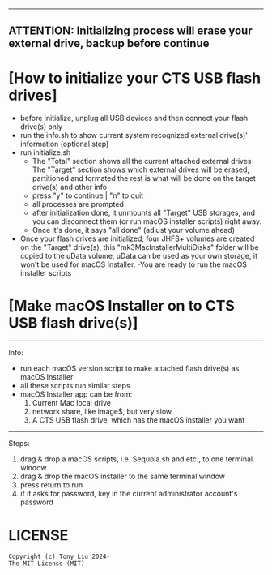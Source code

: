 # 
--------------------------------------------------------------------------------------
ATTENTION: Initializing process will erase your external drive, backup before continue
--------------------------------------------------------------------------------------

# [How to initialize your CTS USB flash drives]

- before initialize, unplug all USB devices and then connect your flash drive(s) only
- run the info.sh to show current system recognized external drive(s)' information (optional step)
- run initialize.sh
     * The "Total" section shows all the current attached external drives
       The "Target" section shows which external drives will be erased, partitioned and formated
       the rest is what will be done on the target drive(s) and other info
     * press "y" to continue | "n" to quit
     * all processes are prompted
     * after initialization done, it unmounts all "Target" USB storages, and you can disconnect them (or run macOS installer scripts) right away. 
     * Once it's done, it says "all done" (adjust your volume ahead)
- Once your flash drives are initialized, four JHFS+ volumes are created on the "Target" drive(s), this "mk3MacInstallerMultiDisks" folder will be copied to the uData volume, uData can be used as your own storage, it won't be used for macOS Installer. 
-You are ready to run the macOS installer scripts


# [Make macOS Installer on to CTS USB flash drive(s)]

-----------------------------
Info:
* run each macOS version script to make attached flash drive(s) as macOS Installer
* all these scripts run similar steps
* macOS Installer app can be from:
    1. Current Mac local drive
    2. network share, like image$, but very slow
    3. A CTS USB flash drive, which has the macOS installer you want

-----------------------------
Steps:
   1. drag & drop a macOS scripts, i.e. Sequoia.sh and etc., to one terminal window
   2. drag & drop the macOS installer to the same terminal window
   3. press return to run
   4. if it asks for password, key in the current administrator account's password

# LICENSE
    Copyright (c) Tony Liu 2024-
    The MIT License (MIT)
